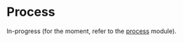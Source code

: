 # Process

In-progress (for the moment, refer to the [process](../../../reference/fractal_server/app/runner/_process) module).

